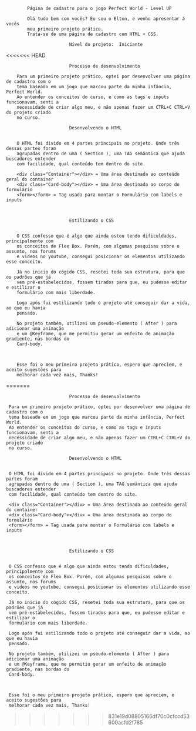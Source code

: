 

            Página de cadastro para o jogo Perfect World - Level UP

            Olá tudo bem com vocês? Eu sou o Elton, e venho apresentar á vocês
            meu primeiro projeto prático.
            Trata-se de uma página de cadastro com HTML + CSS.

                            Nível do projeto:  Iniciante
<<<<<<< HEAD




                            Processo de desenvolvimento 
                     
        Para um primeiro projeto prático, optei por desenvolver uma página de cadastro com o
        tema baseado em um jogo que marcou parte da minha infância, Perfect World. 
        Ao entender os conceitos do curso, e como as tags e inputs funcionavam, senti a 
        necessidade de criar algo meu, e não apenas fazer um CTRL+C CTRL+V do projeto criado
        no curso. 

                            Desenvolvendo o HTML
                        
                        
        O HTML foi divido em 4 partes principais no projeto. Onde três dessas partes foram 
        agrupadas dentro de uma ( Section ), uma TAG semântica que ajuda buscadores entender
        com facilidade, qual conteúdo tem dentro do site. 
        
        <div class="Container"></div> = Uma área destinada ao conteúdo geral do container
        <div class="Card-body"></div> = Uma área destinada ao corpo do formulário
        <form></form> = Tag usada para montar o Formulário com labels e inputs
 
 
 
                            Estilizando o CSS
                        
                        
        O CSS confesso que é algo que ainda estou tendo dificuldades, principalmente com
        os conceitos de Flex Box. Porém, com algumas pesquisas sobre o assunto, nos forums
        e videos no youtube, consegui posicionar os elementos utilizando esse conceito.
        
        Já no inicio do cógido CSS, resetei toda sua estrutura, para que os padrões que já
        vem pré-estabelecidos, fossem tirados para que, eu pudesse editar e estilizar o 
        formulário com mais liberdade.

        Logo após fui estilizando todo o projeto até conseguir dar a vida, ao que eu havia
        pensado.   

        No projeto também, utilizei um pseudo-elemento ( After ) para adicionar uma animação
        e um @Keyframe, que me permitiu gerar um enfeito de animação gradiente, nas bordas do
        Card-body.



        Esse foi o meu primeiro projeto prático, espero que apreciem, e aceito sugestões para
        melhorar cada vez mais, Thanks!

=======
                            
                            
                            Processo de desenvolvimento 
                         
     Para um primeiro projeto prático, optei por desenvolver uma página de cadastro com o
     tema baseado em um jogo que marcou parte da minha infância, Perfect World. 
     Ao entender os conceitos do curso, e como as tags e inputs funcionavam, senti a 
     necessidade de criar algo meu, e não apenas fazer um CTRL+C CTRL+V do projeto criado
     no curso. 
    
                            Desenvolvendo o HTML
                            
                            
     O HTML foi divido em 4 partes principais no projeto. Onde três dessas partes foram 
     agrupadas dentro de uma ( Section ), uma TAG semântica que ajuda buscadores entender
     com facilidade, qual conteúdo tem dentro do site. 
     
     <div class="Container"></div> = Uma área destinada ao conteúdo geral do container
     <div class="Card-body"></div> = Uma área destinada ao corpo do formulário
     <form></form> = Tag usada para montar o Formulário com labels e inputs
     
     
     
                            Estilizando o CSS
                            
                            
     O CSS confesso que é algo que ainda estou tendo dificuldades, principalmente com
     os conceitos de Flex Box. Porém, com algumas pesquisas sobre o assunto, nos forums
     e videos no youtube, consegui posicionar os elementos utilizando esse conceito.
     
     Já no inicio do cógido CSS, resetei toda sua estrutura, para que os padrões que já
     vem pré-estabelecidos, fossem tirados para que, eu pudesse editar e estilizar o 
     formulário com mais liberdade.
   
     Logo após fui estilizando todo o projeto até conseguir dar a vida, ao que eu havia
     pensado.   
   
     No projeto também, utilizei um pseudo-elemento ( After ) para adicionar uma animação
     e um @Keyframe, que me permitiu gerar um enfeito de animação gradiente, nas bordas do
     Card-body.
   
   
   
     Esse foi o meu primeiro projeto prático, espero que apreciem, e aceito sugestões para
     melhorar cada vez mais, Thanks!
   
       
                         
                      
                            
                            
  
  
>>>>>>> 831e19d08805166df70c0cfccd53600acfd2f785



    
